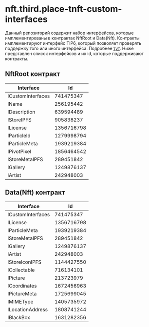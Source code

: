 # nft.third.place-tnft-custom-interfaces

Данный репозиторий содержит набор интерфейсов, которые имплементированы в контрактах NftRoot и Data(Nft). Контракты имплементируют интерфейс TIP6, который позволяет проверять поддержку того или иного интерфейса. Подробнее <a href="https://everscale-org.github.io/Standard/TIP-6/1/">тут</a>. Ниже представлен список интерфейсов и их id, которые поддерживают контракты.

<h2>NftRoot контракт</h2>

| Interface  | Id |
| ------------- | ------------- |
| ICustomInterfaces | 741475347 |
| IName | 256195442 |
| IDescription | 639594489 |
| IStoreIPFS | 905838237 |
| ILicense | 1356716798 |
| IParticleId | 1279998794 |
| IParticleMeta | 1939219384 |
| IPivotPixel | 1856464542 |
| IStoreMetaIPFS | 289451842 |
| IGallery | 1249876137 |
| IArtist | 242948003 |

<h2>Data(Nft) контракт</h2>

| Interface  | Id |
| ------------- | ------------- |
| ICustomInterfaces | 741475347 |
| ILicense | 1356716798 |
| IParticleMeta | 1939219384 |
| IStoreMetaIPFS | 289451842 |
| IGallery | 1249876137 |
| IArtist | 242948003 |
| IStoreIconIPFS | 1144427550 |
| ICollectable | 716134101 |
| IPicture | 213723979 |
| ICoordinates | 1672456963 |
| IPictureMeta | 1725699045 |
| IMIMEType | 1405735972 |
| ILocationAddress | 1808741244 |
| IBlackBox | 1631282356 |